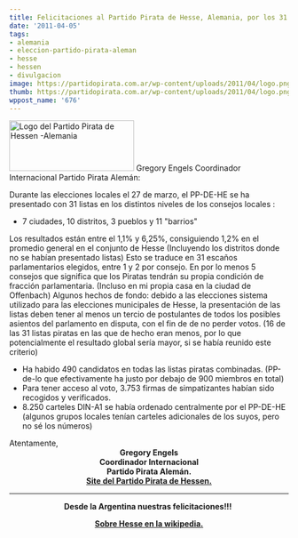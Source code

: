 ```yaml
---
title: Felicitaciones al Partido Pirata de Hesse, Alemania, por los 31 Diputados
date: '2011-04-05'
tags:
- alemania
- eleccion-partido-pirata-aleman
- hesse
- hessen
- divulgacion
image: https://partidopirata.com.ar/wp-content/uploads/2011/04/logo.png
thumb: https://partidopirata.com.ar/wp-content/uploads/2011/04/logo.png
wppost_name: '676'
---
```


<a href="https://partidopirata.com.ar/wp-content/uploads/2011/04/logo.png"><img class="alignleft size-full wp-image-677" title="logo" src="https://partidopirata.com.ar/wp-content/uploads/2011/04/logo.png" alt="Logo del Partido Pirata de Hessen -Alemania" width="225" height="91" /></a>
Gregory Engels
Coordinador Internacional
Partido Pirata Alemán:

Durante las elecciones locales  el 27 de marzo, el PP-DE-HE se ha presentado con 31 listas en los distintos niveles de los consejos locales :
<ul>
	<li>7 ciudades, 10 distritos,  3 pueblos y 11 "barrios"</li>
</ul>
Los resultados están entre el 1,1% y 6,25%, consiguiendo 1,2% en el promedio general en el conjunto de Hesse (Incluyendo los distritos donde no se habían presentado listas)
Esto se traduce en 31 escaños parlamentarios elegidos, entre 1 y 2 por consejo. En por lo menos 5 consejos que significa que los Piratas tendrán su propia condición de fracción parlamentaria. (Incluso en mi propia casa en la ciudad de Offenbach)
Algunos hechos de fondo: debido a las elecciones sistema utilizado para las elecciones municipales de Hesse, la presentación de las listas deben tener al menos un tercio de postulantes de todos los posibles asientos del parlamento en disputa, con el fin de de no perder votos. (16 de las 31 listas piratas en las que de hecho eran menos, por lo que potencialmente el resultado global sería mayor, si se había reunido este criterio)
<ul>
	<li> Ha habido 490 candidatos en todas las listas piratas combinadas. (PP-de-lo que efectivamente ha justo por debajo de 900 miembros en total)</li>
	<li> Para tener acceso al voto, 3.753 firmas de simpatizantes habían sido recogidos y verificados.</li>
	<li> 8.250 carteles DIN-A1 se había ordenado centralmente por el PP-DE-HE (algunos grupos locales tenían carteles adicionales de los suyos, pero no sé los números)</li>
</ul>
Atentamente,
<div style="text-align: center;"><strong>Gregory Engels</strong></div>
<div style="text-align: center;"><strong>Coordinador Internacional</strong></div>
<div style="text-align: center;"><strong>Partido Pirata Alemán.</strong></div>
<div style="text-align: center;"><strong><a href="https://www.piratenpartei-hessen.de/" target="_blank">Site del Partido Pirata de Hessen.</a></strong></div>

<hr />

<div style="text-align: center;"><strong>Desde la Argentina nuestras felicitaciones!!!</strong>&nbsp;

<strong><a href="https://secure.wikimedia.org/wikipedia/es/wiki/Hesse" target="_blank">Sobre Hesse en la wikipedia.
</a></strong>

</div>
